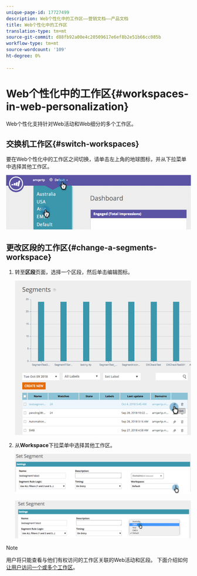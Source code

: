 ```yaml
---
unique-page-id: 17727499
description: Web个性化中的工作区——营销文档——产品文档
title: Web个性化中的工作区
translation-type: tm+mt
source-git-commit: d88fb92a00e4c20509617e6ef8b2e51b66cc085b
workflow-type: tm+mt
source-wordcount: '109'
ht-degree: 0%

---
```



# Web个性化中的工作区{#workspaces-in-web-personalization}

Web个性化支持针对Web活动和Web细分的多个工作区。

## 交换机工作区{#switch-workspaces}

要在Web个性化中的工作区之间切换，请单击左上角的地球图标，并从下拉菜单中选择其他工作区。

![](assets/ss7.png)

## 更改区段的工作区{#change-a-segments-workspace}

1. 转至&#x200B;**区段**&#x200B;页面，选择一个区段，然后单击编辑图标。

   ![](assets/ss4.png)

1. 从&#x200B;**Workspace**&#x200B;下拉菜单中选择其他工作区。

   ![](assets/ss6.png)

   ![](assets/ss5.png)

>[!NOTE]
>
>用户将只能查看与他们有权访问的工作区关联的Web活动和区段。 下面介绍如何[让用户访问一个或多个工作区](../../../product-docs/administration/workspaces-and-person-partitions/allow-user-access-to-a-workspace.md)。

